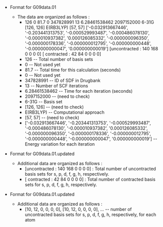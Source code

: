 - Format for G09data.01
  - The data are organized as follows : 
    - 126  0  81.7  0  347828991  13  6.28461538462  2097152000  6-31G  [126, 126]  E(RB3LYP)  [57, 57]  ['-0.032913667446', '-0.203441313753', '-0.000529993487', '-0.000486078130', '-0.000010937382', '0.000126085332', '-0.000000096350', '-0.000000178336', '-0.000000012795', '-0.000000000448', '-0.000000000047', '0.000000000019'] [uncontracted : 140 168 0 0 0 0] [  contracted : 42 84 0 0 0 0]
    - 126 -- Total number of basis sets
    - 0 -- Not used yet
    - 81.7 -- Total time for this calculation (seconds)
    - 0 -- Not used yet 
    - 347828991 -- ID of SDF in Drugbank
    - 13 -- Number of SCF iterations
    - 6.28461538462 -- Time for each iteration (seconds)
    - 2097152000 -- (need to check)
    - 6-31G -- Basis set
    - [126, 126] -- (need to check) 
    - E(RB3LYP) -- Computational approach
    - [57, 57] -- (need to check) 
    - ['-0.032913667446', '-0.203441313753', '-0.000529993487', '-0.000486078130', '-0.000010937382', '0.000126085332', '-0.000000096350', '-0.000000178336', '-0.000000012795', '-0.000000000448', '-0.000000000047', '0.000000000019'] -- Energy variation for each iteration

- Format for G09data.01.updated
  - Additional data are organized as follows : 
    - [uncontracted : 140 168 0 0 0 0] : Total number of uncontracted basis sets for s, p, d, f, g, h, respectively.
    - [  contracted : 42 84 0 0 0 0] : Total number of contracted basis sets for s, p, d, f, g, h, respectively.


- Format for G09data.01.updated
  - Additional data are organized as follows : 
    - [10, 12, 0, 0, 0, 0], [10, 12, 0, 0, 0, 0], ...  -- number of uncontracted basis sets for s, p, d, f, g, h, respectively, for each atom
